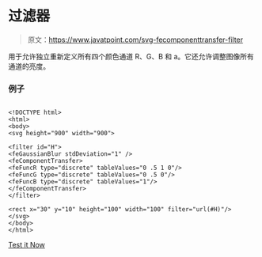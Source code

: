 # <fecomponenttransfer>过滤器</fecomponenttransfer>

> 原文：<https://www.javatpoint.com/svg-fecomponenttransfer-filter>

<fecomponenttransfer>用于允许独立重新定义所有四个颜色通道 R、G、B 和 a。它还允许调整图像所有通道的亮度。</fecomponenttransfer>

### 例子

```

<!DOCTYPE html>
<html>
<body>
<svg height="900" width="900">

<filter id="H">
<feGaussianBlur stdDeviation="1" />
<feComponentTransfer>
<feFuncR type="discrete" tableValues="0 .5 1 0"/>
<feFuncG type="discrete" tableValues="0 .5 0"/>
<feFuncB type="discrete" tableValues="1"/>
</feComponentTransfer>
</filter>

<rect x="30" y="10" height="100" width="100" filter="url(#H)"/>
</svg>
</body>
</html>

```

[Test it Now](https://www.javatpoint.com/oprweb/test.jsp?filename=fecomponenttransfer)